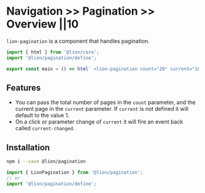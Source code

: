 # Navigation >> Pagination >> Overview ||10

`lion-pagination` is a component that handles pagination.

```js script
import { html } from '@lion/core';
import '@lion/pagination/define';
```

```js preview-story
export const main = () => html` <lion-pagination count="20" current="10"></lion-pagination> `;
```

## Features

- You can pass the total number of pages in the `count` parameter, and the current page in the `current` parameter. If `current` is not defined it will default to the value 1.
- On a click or parameter change of `current` it will fire an event back called `current-changed`.

## Installation

```bash
npm i --save @lion/pagination
```

```js
import { LionPagination } from '@lion/pagination';
// or
import '@lion/pagination/define';
```
